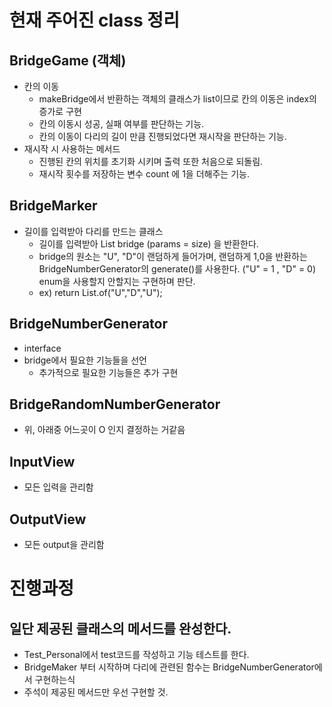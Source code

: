 
# 현재 주어진 class 정리

## BridgeGame (객체) 
- 칸의 이동
  - makeBridge에서 반환하는 객체의 클래스가 list이므로 칸의 이동은 index의 증가로 구현
  - 칸의 이동시 성공, 실패 여부를 판단하는 기능.
  - 칸의 이동이 다리의 길이 만큼 진행되었다면 재시작을 판단하는 기능.
- 재시작 시 사용하는 메서드
  - 진행된 칸의 위치를 초기화 시키며 출력 또한 처음으로 되돌림.
  - 재시작 횟수를 저장하는 변수 count 에 1을 더해주는 기능.
## BridgeMarker
- 길이를 입력받아 다리를 만드는 클래스
  - 길이를 입력받아 List<String> bridge (params = size) 을 반환한다.
  - bridge의 원소는 "U", "D"이 랜덤하게 들어가며,
    랜덤하게 1,0을 반환하는 BridgeNumberGenerator의 generate()를 사용한다.
    ("U" = 1 , "D" = 0) enum을 사용할지 안할지는 구현하며 판단.
  - ex) return List.of("U","D","U");

## BridgeNumberGenerator
- interface
- bridge에서 필요한 기능들을 선언
  - 추가적으로 필요한 기능들은 추가 구현
## BridgeRandomNumberGenerator
- 위, 아래중 어느곳이 O 인지 결정하는 거같음

## InputView
- 모든 입력을 관리함

## OutputView
- 모든 output을 관리함



# 진행과정

## 일단 제공된 클래스의 메서드를 완성한다.
- Test_Personal에서 test코드를 작성하고 기능 테스트를 한다.
- BridgeMaker 부터 시작하며
  다리에 관련된 함수는 BridgeNumberGenerator에서 구현하는식 
- 주석이 제공된 메서드만 우선 구현할 것.
